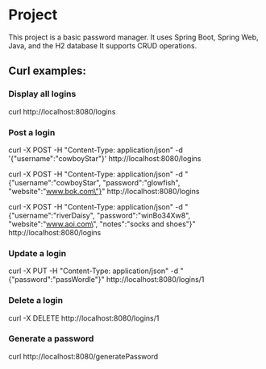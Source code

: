# Project 
This project is a basic password manager. It uses Spring Boot, Spring Web, Java, and the H2 database
It supports CRUD operations.

## Curl examples:

### Display all logins
curl http://localhost:8080/logins

### Post a login
curl -X POST -H "Content-Type: application/json" -d '{\"username\":\"cowboyStar\"}' http://localhost:8080/logins

curl -X POST -H "Content-Type: application/json" -d "{\"username\":\"cowboyStar\", \"password\":\"glowfish\", \"website\":\"www.bok.com\"}" http://localhost:8080/logins

curl -X POST -H "Content-Type: application/json" -d "{\"username\":\"riverDaisy\", \"password\":\"winBo34Xw8\", \"website\":\"www.aoi.com\", \"notes\":\"socks and shoes\"}" http://localhost:8080/logins

### Update a login
curl -X PUT -H "Content-Type: application/json" -d "{\"password\":\"passWordle\"}" http://localhost:8080/logins/1

### Delete a login
curl -X DELETE http://localhost:8080/logins/1

### Generate a password
curl http://localhost:8080/generatePassword
